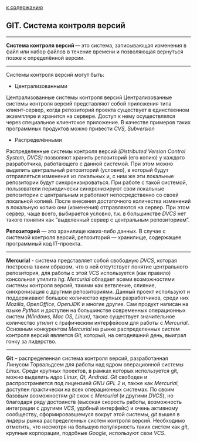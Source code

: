 [к содержанию](./readme.md)

## GIT. Система контроля версий

---

**Система контроля версий** — это система, записывающая изменения в файл или набор файлов в течение времени и позволяющая вернуться позже к определённой версии.

---


Системы контроля версий могут быть:

   + Централизованными

Централизованные системы контроля версий
Централизованные системы контроля версий представляют собой приложения типа клиент-сервер, когда репозиторий проекта существует в единственном экземпляре и хранится на сервере. Доступ к нему осуществлялся через специальное клиентское приложение. В качестве примеров таких программных продуктов можно привести *CVS, Subversion*

   + Распределёнными

Распределенные системы контроля версий *(Distributed Version Control System, DVCS)* позволяют хранить репозиторий (его копию) у каждого разработчика, работающего с данной системой. При этом можно выделить центральный репозиторий (условно), в который будут отправляться изменения из локальных и, с ним же эти локальные репозитории будут синхронизироваться. При работе с такой системой, пользователи периодически синхронизируют свои локальные репозитории с центральным и работают непосредственно со своей локальной копией. После внесения достаточного количества изменений в локальную копию они (изменения) отправляются на сервер. При этом сервер, чаще всего, выбирается условно, т.к. в большинстве *DVCS* нет такого понятия как “выделенный сервер с центральным репозиторием”.


**Репозиторий** — это хранилище каких-либо данных. В случае с системой контроля версий, репозиторий — хранилище, содержащее программный код IT-проекта.	

---

**Mercurial** - система представляет собой свободную *DVCS*, которая построена таким образом, что в ней отсутствует понятие центрального репозитория, для работы с этой *VCS* используется (как правило) консольная утилита *hg*. *Mercurial* обладает всеми возможностями системы контроля версий, такими как ветвление, слияние, синхронизация с другими репозиториями. Данный проект используют и поддерживают большое количество крупных разработчиков, среди них *Mozilla*, *OpenOffice*, *OpenJDK* и многие другие. Сам продукт написан на языке *Python* и доступен на большинстве современных операционных систем *(Windows, Mac OS, Linux)*, также существует значительное количество утилит с графическим интерфейсом для работы с *Mercurial*. Основным конкурентом *Mercurial* на рынке распределенных систем контроля версий является *Git*, который, на сегодняшний день, выиграл гонку за лидерство.

---

**Git** – распределенная система контроля версий, разработанная Линусом Торвальдсем для работы над ядром операционной системы *Linux*. Среди крупных проектов, в рамках которых используется git, можно выделить *ядро Linux, Qt, Android*. *Git* свободен и распространяется под лицензией *GNU GPL 2* и, также как *Mercurial*, доступен практически на всех операционных системах. По своим базовым возможностям *git* схож с *Mercurial* (и другими *DVCS*), но благодаря ряду достоинств (высокая скорость работы, возможность интеграции с другими *VCS*, удобный интерфейс) и очень активному сообществу, сформировавшемуся вокруг этой системы, *git* вышел в лидеры рынка распределенных систем контроля версий. Необходимо отметить, что несмотря на большую популярность таких систем как *git*, крупные корпорации, подобные *Google*, используют свои *VCS*.

